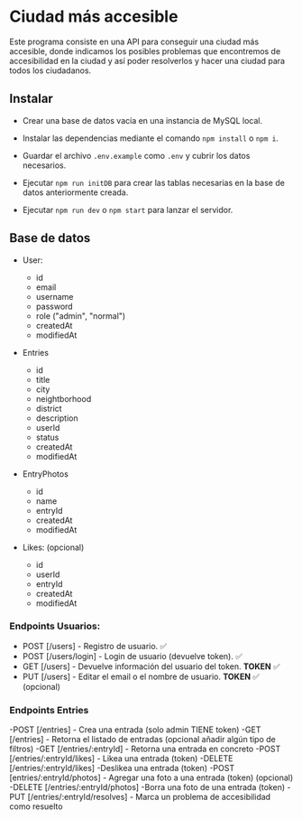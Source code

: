 # Ciudad más accesible

Este programa consiste en una API para conseguir una ciudad más accesible, donde indicamos los posibles problemas que encontremos de accesibilidad en la ciudad y así poder resolverlos y hacer una ciudad para todos los ciudadanos.

## Instalar

- Crear una base de datos vacía en una instancia de MySQL local.

- Instalar las dependencias mediante el comando `npm install` o `npm i`.

- Guardar el archivo `.env.example` como `.env` y cubrir los datos necesarios.

- Ejecutar `npm run initDB` para crear las tablas necesarias en la base de datos anteriormente creada.

- Ejecutar `npm run dev` o `npm start` para lanzar el servidor.

## Base de datos

- User:

  - id
  - email
  - username
  - password
  - role ("admin", "normal")
  - createdAt
  - modifiedAt

- Entries

  - id
  - title
  - city
  - neightborhood
  - district
  - description
  - userId
  - status
  - createdAt
  - modifiedAt

- EntryPhotos

  - id
  - name 
  - entryId
  - createdAt
  - modifiedAt

- Likes: (opcional)

  - id
  - userId
  - entryId
  - createdAt
  - modifiedAt

### Endpoints Usuarios:

- POST [/users] - Registro de usuario. ✅
- POST [/users/login] - Login de usuario (devuelve token). ✅
- GET [/users] - Devuelve información del usuario del token. **TOKEN** ✅
- PUT [/users] - Editar el email o el nombre de usuario. **TOKEN** ✅ (opcional)

### Endpoints Entries

-POST [/entries] - Crea una entrada (solo admin TIENE token)
-GET [/entries] - Retorna el listado de entradas (opcional añadir algún tipo de filtros)
-GET [/entries/:entryId] - Retorna una entrada en concreto
-POST [/entries/:entryId/likes] - Likea una entrada (token)
-DELETE [/entries/:entryId/likes] -Deslikea una entrada (token)
-POST [entries/:entryId/photos] - Agregar una foto a una entrada (token) (opcional)
-DELETE [/entries/:entryId/photos] -Borra una foto de una entrada (token)
-PUT [/entries/:entryId/resolves] - Marca un problema de accesibilidad como resuelto
